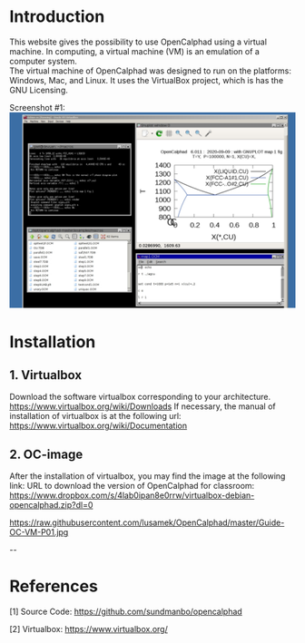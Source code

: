 

# Introduction
This website gives the possibility to use OpenCalphad using a virtual machine. In computing, a virtual machine (VM) is an emulation of a computer system.  
The virtual machine of OpenCalphad was designed to run on the platforms: Windows, Mac, and Linux. It uses the VirtualBox project, which is has the GNU Licensing. 

Screenshot #1: ![](https://raw.githubusercontent.com/lusamek/OpenCalphad/master/OC-Screen1.jpg)

# Installation
## 1. Virtualbox
Download the software virtualbox corresponding to your architecture. https://www.virtualbox.org/wiki/Downloads
If necessary, the manual of installation of virtualbox is at the following url: https://www.virtualbox.org/wiki/Documentation

## 2. OC-image 
After the installation of virtualbox, you may find the image at the following link:
URL to download the version of OpenCalphad for classroom: https://www.dropbox.com/s/4lab0ipan8e0rrw/virtualbox-debian-opencalphad.zip?dl=0


https://raw.githubusercontent.com/lusamek/OpenCalphad/master/Guide-OC-VM-P01.jpg






--
# References

[1] Source Code: https://github.com/sundmanbo/opencalphad

[2] Virtualbox: https://www.virtualbox.org/

